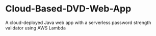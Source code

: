 # Cloud-Based-DVD-Web-App
A cloud-deployed Java web app with a serverless password strength validator using AWS Lambda
